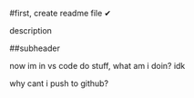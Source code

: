 #first, create readme file ✔

description

##subheader

now im in vs code do stuff, what am i doin? idk

why cant i push to github?